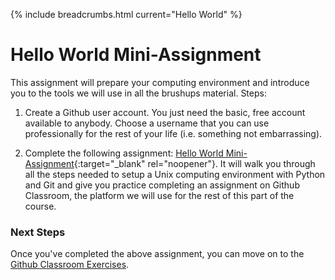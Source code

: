 {% include breadcrumbs.html current="Hello World" %}

# Hello World Mini-Assignment

This assignment will prepare your computing environment and introduce you to the tools we will use in all the brushups material. Steps:

1. Create a Github user account. You just need the basic, free account available to anybody. Choose a username that you can use professionally for the rest of your life (i.e. something not embarrassing).

2. Complete the following assignment: [Hello World Mini-Assignment](https://classroom.github.com/a/ulcRHHhO){:target="_blank" rel="noopener"}. It will walk you through all the steps needed to setup a Unix computing environment with Python and Git and give you practice completing an assignment on Github Classroom, the platform we will use for the rest of this part of the course. 

### Next Steps

Once you've completed the above assignment, you can move on to the [Github Classroom Exercises](./classroom).
